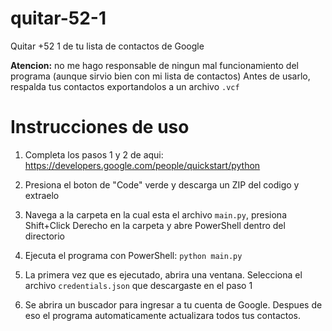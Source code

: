 # quitar-52-1
 Quitar +52 1 de tu lista de contactos de Google

**Atencion:** no me hago responsable de ningun mal funcionamiento del programa (aunque sirvio bien con mi lista de contactos)
Antes de usarlo, respalda tus contactos exportandolos a un archivo `.vcf`

# Instrucciones de uso

1. Completa los pasos 1 y 2 de aqui: https://developers.google.com/people/quickstart/python

2. Presiona el boton de "Code" verde y descarga un ZIP del codigo y extraelo

3. Navega a la carpeta en la cual esta el archivo `main.py`, presiona Shift+Click Derecho en la carpeta y abre PowerShell dentro del directorio

4. Ejecuta el programa con PowerShell: `python main.py`

5. La primera vez que es ejecutado, abrira una ventana. Selecciona el archivo `credentials.json` que descargaste en el paso 1

6. Se abrira un buscador para ingresar a tu cuenta de Google. Despues de eso el programa automaticamente actualizara todos tus contactos.
